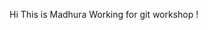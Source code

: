 Hi This is Madhura 
Working for git workshop !

<!---
Madhu24250/Madhu24250 is a ✨ special ✨ repository because its `README.md` (this file) appears on your GitHub profile.
You can click the Preview link to take a look at your changes.
--->
